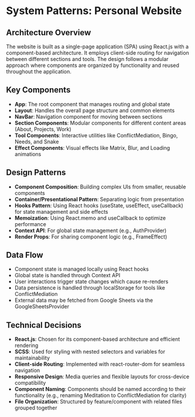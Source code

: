 # System Patterns: Personal Website

## Architecture Overview
The website is built as a single-page application (SPA) using React.js with a component-based architecture. It employs client-side routing for navigation between different sections and tools. The design follows a modular approach where components are organized by functionality and reused throughout the application.

## Key Components
- **App**: The root component that manages routing and global state
- **Layout**: Handles the overall page structure and common elements
- **NavBar**: Navigation component for moving between sections
- **Section Components**: Modular components for different content areas (About, Projects, Work)
- **Tool Components**: Interactive utilities like ConflictMediation, Bingo, Needs, and Snake
- **Effect Components**: Visual effects like Matrix, Blur, and Loading animations

## Design Patterns
- **Component Composition**: Building complex UIs from smaller, reusable components
- **Container/Presentational Pattern**: Separating logic from presentation
- **Hooks Pattern**: Using React hooks (useState, useEffect, useCallback) for state management and side effects
- **Memoization**: Using React.memo and useCallback to optimize performance
- **Context API**: For global state management (e.g., AuthProvider)
- **Render Props**: For sharing component logic (e.g., FrameEffect)

## Data Flow
- Component state is managed locally using React hooks
- Global state is handled through Context API
- User interactions trigger state changes which cause re-renders
- Data persistence is handled through localStorage for tools like ConflictMediation
- External data may be fetched from Google Sheets via the GoogleSheetsProvider

## Technical Decisions
- **React.js**: Chosen for its component-based architecture and efficient rendering
- **SCSS**: Used for styling with nested selectors and variables for maintainability
- **Client-side Routing**: Implemented with react-router-dom for seamless navigation
- **Responsive Design**: Media queries and flexible layouts for cross-device compatibility
- **Component Naming**: Components should be named according to their functionality (e.g., renaming Meditation to ConflictMediation for clarity)
- **File Organization**: Structured by feature/component with related files grouped together 